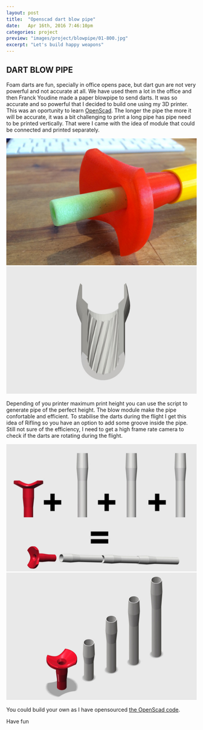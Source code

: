 ```yaml
---
layout: post
title:  "Openscad dart blow pipe"
date: 	Apr 16th, 2016 7:46:10pm
categories: project
preview: "images/project/blowpipe/01-800.jpg"
excerpt: "Let's build happy weapons"
---
```


## DART BLOW PIPE

Foam darts are fun, specially in office opens pace, but dart gun are not very powerful and not accurate at all. We have used them a lot in the office and then Franck Youdine made a paper blowpipe to send darts. It was so accurate and so powerful that I decided to build one using my 3D printer. This was an oportunity to learn [OpenScad](http://www.openscad.org/).
The longer the pipe the more it will be accurate, it was a bit challenging to print a long pipe has pipe need to be printed vertically. That were I came with the idea of module that could be connected and printed separately.

![Dart blow pipe](/images/project/blowpipe/02.jpg)
![Dart blow pipe](/images/project/blowpipe/03.jpg)

Depending of you printer maximum print height you can use the script to generate pipe of the perfect height. The blow module make the pipe confortable and efficient.
To stabilise the darts during the flight I get this idea of Rifling so you have an option to add some groove inside the pipe. Still not sure of the efficiency, I need to get a high frame rate camera to check if the darts are rotating during the flight.

![Dart blow pipe](/images/project/blowpipe/04.jpg)
![Dart blow pipe](/images/project/blowpipe/05.jpg)

You could build your own as I have opensourced [the OpenScad code](https://github.com/TarGz/Scad-BlowPipe).


Have fun




